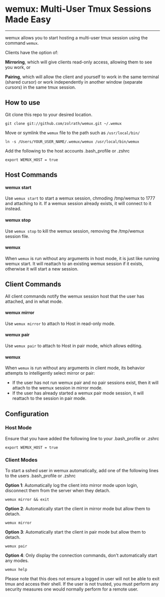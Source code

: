 # wemux: Multi-User Tmux Sessions Made Easy
***
wemux allows you to start hosting a multi-user tmux session using the command `wemux`.

Clients have the option of:

**Mirroring**, which will give clients read-only access, allowing them to see you work, or

**Pairing**, which will allow the client and yourself to work in the same terminal (shared cursor)
  or work independently in another window (separate cursors) in the same tmux session.

## How to use
  Git clone this repo to your desired location.

    git clone git://github.com/zolrath/wemux.git ~/.wemux

Move or symlink the `wemux` file to the path such as `/usr/local/bin/`

    ln -s /Users/YOUR_USER_NAME/.wemux/wemux /usr/local/bin/wemux

Add the following to the host accounts .bash_profile or .zshrc

    export WEMUX_HOST = true

## Host Commands
#### wemux start
  Use `wemux start` to start a wemux session, chmoding /tmp/wemux to 1777 and attaching to it.
  If a wemux session already exists, it will connect to it instead.
#### wemux stop
  Use `wemux stop` to kill the wemux session, removing the /tmp/wemux session file.
#### wemux
  When `wemux` is run without any arguments in host mode, it is just like running wemux start.
  It will reattach to an existing wemux session if it exists, otherwise it will start a new session.

## Client Commands
  All client commands notify the wemux session host that the user has attached, and in what mode.
#### wemux mirror
  Use `wemux mirror` to attach to Host in read-only mode.
#### wemux pair
  Use `wemux pair` to attach to Host in pair mode, which allows editing.
#### wemux
  When `wemux` is run without any arguments in client mode, its behavior attempts to intelligently select mirror or pair:

  * If the user has not run wemux pair and no pair sessions exist, then it will attach to the wemux session in mirror mode.
  * If the user has already started a wemux pair mode session, it will reattach to the session in pair mode.

## Configuration
### Host Mode
Ensure that you have added the following line to your .bash_profile or .zshrc

    export WEMUX_HOST = true

### Client Modes

To start a sshed user in wemux automatically, add one of the following lines
to the users .bash_profile or .zshrc

**Option 1**: Automatically log the client into mirror mode upon login, disconnect them from the server when they detach.

    wemux mirror && exit

**Option 2**: Automatically start the client in mirror mode but allow them to detach.

    wemux mirror

**Option 3**: Automatically start the client in pair mode but allow them to detach.

    wemux pair

**Option 4**: Only display the connection commands, don't automatically start any modes.

    wemux help

Please note that this does not ensure a logged in user will not be able to exit tmux and access their
shell. If the user is not trusted, you must perform any security measures one would normally perform for a remote user.
